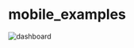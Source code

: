 # mobile_examples
 

![dashboard](https://github.com/user-attachments/assets/ebcc04ea-7f85-4979-a9dc-9a98f4facf16)
